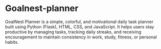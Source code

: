 # Goalnest-planner
GoalNest Planner is a simple, colorful, and motivational daily task planner built using Python (Flask), HTML, CSS, and JavaScript. It helps users stay productive by managing tasks, tracking daily streaks, and receiving encouragement to maintain consistency in work, study, fitness, or personal habits.
